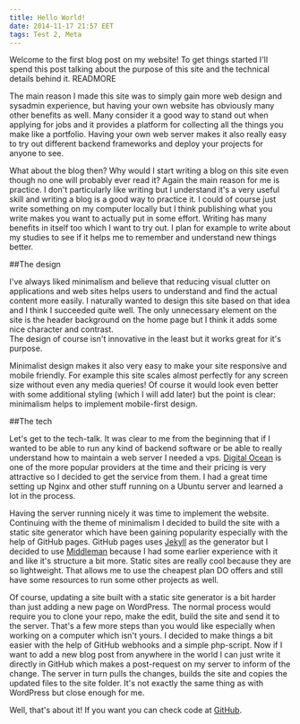 ```yaml
---
title: Hello World!
date: 2014-11-17 21:57 EET
tags: Test 2, Meta
---
```


Welcome to the first blog post on my website! To get things started I'll spend this post talking about the purpose of this site and the technical details behind it. 
READMORE 
 
The main reason I made this site was to simply gain more web design and sysadmin experience, but having your own website has obviously many other benefits as well. 
Many consider it a good way to stand out when applying for jobs and it provides a platform for collecting all the things you make like a portfolio. 
Having your own web server makes it also really easy to try out different backend frameworks and deploy your projects for anyone to see. 
 
 
What about the blog then? Why would I start writing a blog on this site even though no one will probably ever read it? 
Again the main reason for me is practice. I don't particularly like writing but I understand it's a very useful skill and writing a blog is a good way to practice it. 
I could of course just write something on my computer locally but I think publishing what you write makes you want to actually put in some effort. 
Writing has many benefits in itself too which I want to try out. I plan for example to write about my studies to see if it helps me to remember and understand new things better. 
 
##The design 
 
I've always liked minimalism and believe that reducing visual clutter on applications and web sites helps users to understand and find the actual content more easily. 
I naturally wanted to design this site based on that idea and I think I succeeded quite well. 
The only unnecessary element on the site is the header background on the home page but I think it adds some nice character and contrast.  
The design of course isn't innovative in the least but it works great for it's purpose. 
 
Minimalist design makes it also very easy to make your site responsive and mobile friendly. 
For example this site scales almost perfectly for any screen size without even any media queries! Of course it would look even better with some additional styling (which I will add later) but the point is clear: minimalism helps to implement mobile-first design. 
 
##The tech 
 
Let's get to the tech-talk. It was clear to me from the beginning that if I wanted to be able to run any kind of backend software or be able to really understand how to maintain a web server I needed a vps. 
[Digital Ocean](https://www.digitalocean.com/) is one of the more popular providers at the time and their pricing is very attractive so I decided to get the service from them. 
I had a great time setting up Nginx and other stuff running on a Ubuntu server and learned a lot in the process. 
 
Having the server running nicely it was time to implement the website. Continuing with the theme of minimalism I decided to build the site with a static site generator which have been gaining popularity especially with the help of GitHub pages. 
GitHub pages uses [Jekyll](http://jekyllrb.com/) as the generator but I decided to use [Middleman](http://middlemanapp.com/) because I had some earlier experience with it and like it's structure a bit more. 
Static sites are really cool because they are so lightweight. That allows me to use the cheapest plan DO offers and still have some resources to run some other projects as well. 
 
Of course, updating a site built with a static site generator is a bit harder than just adding a new page on WordPress. 
The normal process would require you to clone your repo, make the edit, build the site and send it to the server. That's a few more steps than you would like especially when working on a computer which isn't yours. 
I decided to make things a bit easier with the help of GitHub webhooks and a simple php-script. Now if I want to add a new blog post from anywhere in the world I can just write it directly in GitHub which makes a post-request on my server to inform of the change. The server in turn pulls the changes, builds the site and copies the updated files to the site folder. It's not exactly the same thing as with WordPress but close enough for me. 
 
Well, that's about it! If you want you can check code at [GitHub](https://github.com/Tuomoz/Webproject2).